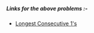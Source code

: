 ##### Links for the above problems :- 
- [Longest Consecutive 1's](https://practice.geeksforgeeks.org/problems/longest-consecutive-1s-1587115620/1)

